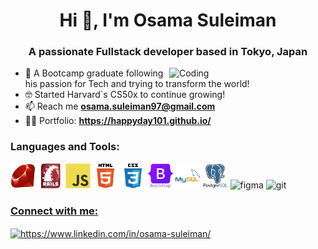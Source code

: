 <h1 align="center">Hi 👋, I'm Osama Suleiman</h1>
<h3 align="center">A passionate Fullstack developer based in Tokyo, Japan</h3>
<img align="right" alt="Coding" width="250" class="rounded" src="https://media3.giphy.com/media/v1.Y2lkPTc5MGI3NjExdG1jdWFhMjI3ajJsam9tMWVjNXdxbDFkZDkwN29odzRyM2NtZmJpMCZlcD12MV9pbnRlcm5hbF9naWZfYnlfaWQmY3Q9cw/nmt0QymZ17cAfJgQvo/giphy.gif">

- 🌱 A Bootcamp graduate following his passion for Tech and trying to transform the world!
- 🤓 Started Harvard`s CS50x to continue growing!
- 📫 Reach me **osama.suleiman97@gmail.com**
- 🕵️‍♀️ Portfolio: **https://happyday101.github.io/**

<h3 align="left">Languages and Tools:</h3>
<p align="left"> <img src="https://raw.githubusercontent.com/devicons/devicon/master/icons/ruby/ruby-original.svg" alt="ruby" width="40" height="40"/> </a> <img src="https://raw.githubusercontent.com/devicons/devicon/master/icons/rails/rails-original-wordmark.svg" alt="rails" width="40" height="40"/> </a> <a href="https://www.ruby-lang.org/en/" target="_blank" rel="noreferrer"> <a href="https://developer.mozilla.org/en-US/docs/Web/JavaScript" target="_blank" rel="noreferrer" style="text-decoration: none;"> <img src="https://raw.githubusercontent.com/devicons/devicon/master/icons/javascript/javascript-original.svg" alt="javascript" width="40" height="40"/> </a> <a href="https://www.w3.org/html/" target="_blank" rel="noreferrer" style="text-decoration: none;"> <img src="https://raw.githubusercontent.com/devicons/devicon/master/icons/html5/html5-original-wordmark.svg" alt="html5" width="40" height="40"/> <img src="https://raw.githubusercontent.com/devicons/devicon/master/icons/css3/css3-original-wordmark.svg" alt="css3" width="40" height="40"/> </a> <a href="https://getbootstrap.com" target="_blank" rel="noreferrer" style="text-decoration: none;"> <img src="https://raw.githubusercontent.com/devicons/devicon/master/icons/bootstrap/bootstrap-original-wordmark.svg" alt="bootstrap" width="40" height="40"/> </a> <a href="https://www.w3schools.com/css/" target="_blank" rel="noreferrer" style="text-decoration: none;"> <img src="https://raw.githubusercontent.com/devicons/devicon/master/icons/mysql/mysql-original-wordmark.svg" alt="mysql" width="40" height="40"/> </a> <a href="https://www.postgresql.org" target="_blank" rel="noreferrer" style="text-decoration: none;"> <img src="https://raw.githubusercontent.com/devicons/devicon/master/icons/postgresql/postgresql-original-wordmark.svg" alt="postgresql" width="40" height="40"/> </a> <a href="https://rubyonrails.org" target="_blank" rel="noreferrer" style="text-decoration: none;"> <a href="https://www.figma.com/" target="_blank" rel="noreferrer" style="text-decoration: none;"> </a> <img src="https://www.vectorlogo.zone/logos/figma/figma-icon.svg" alt="figma" width="40" height="40"/> </a> <a href="https://git-scm.com/" target="_blank" rel="noreferrer" style="text-decoration: none;"> <img src="https://www.vectorlogo.zone/logos/git-scm/git-scm-icon.svg" alt="git" width="40" height="40"/> </a> <a href="https://www.mysql.com/" target="_blank" rel="noreferrer"> </p>

<h3 align="left">Connect with me:</h3>
<p align="left">
<a href="https://www.linkedin.com/in/osama-suleiman/" target="_blank"><img align="center" src="https://raw.githubusercontent.com/rahuldkjain/github-profile-readme-generator/master/src/images/icons/Social/linked-in-alt.svg" alt="https://www.linkedin.com/in/osama-suleiman/" height="30" width="40" /></a>
</p>
